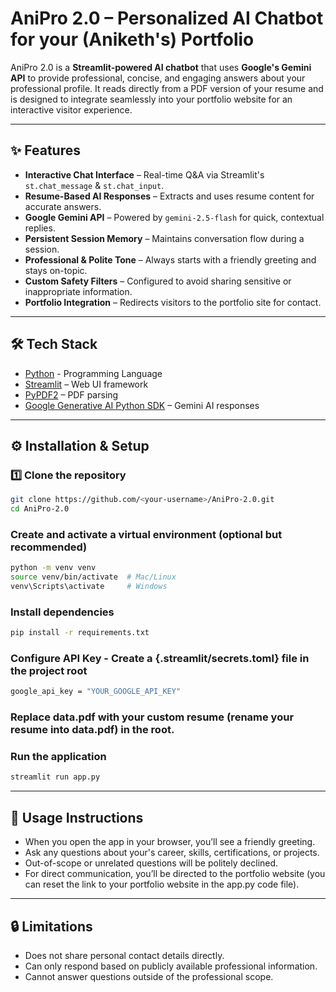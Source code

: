 # AniPro 2.0 – Personalized AI Chatbot for your (Aniketh's) Portfolio

AniPro 2.0 is a **Streamlit-powered AI chatbot** that uses **Google's Gemini API** to provide professional, concise, and engaging answers about your professional profile. It reads directly from a PDF version of your resume and is designed to integrate seamlessly into your portfolio website for an interactive visitor experience.

---

## ✨ Features

- **Interactive Chat Interface** – Real-time Q&A via Streamlit's `st.chat_message` & `st.chat_input`.
- **Resume-Based AI Responses** – Extracts and uses resume content for accurate answers.
- **Google Gemini API** – Powered by `gemini-2.5-flash` for quick, contextual replies.
- **Persistent Session Memory** – Maintains conversation flow during a session.
- **Professional & Polite Tone** – Always starts with a friendly greeting and stays on-topic.
- **Custom Safety Filters** – Configured to avoid sharing sensitive or inappropriate information.
- **Portfolio Integration** – Redirects visitors to the portfolio site for contact.

---

## 🛠️ Tech Stack

- [Python](https://www.python.org/) - Programming Language
- [Streamlit](https://streamlit.io/) – Web UI framework
- [PyPDF2](https://pypi.org/project/PyPDF2/) – PDF parsing
- [Google Generative AI Python SDK](https://ai.google.dev/) – Gemini AI responses

---

## ⚙️ Installation & Setup

### 1️⃣ Clone the repository

```bash
git clone https://github.com/<your-username>/AniPro-2.0.git
cd AniPro-2.0
```

###  Create and activate a virtual environment (optional but recommended)

```bash
python -m venv venv
source venv/bin/activate  # Mac/Linux
venv\Scripts\activate     # Windows
```

###  Install dependencies

```bash
pip install -r requirements.txt
```

###  Configure API Key - Create a {.streamlit/secrets.toml} file in the project root

```bash
google_api_key = "YOUR_GOOGLE_API_KEY"
```

###  Replace data.pdf with your custom resume (rename your resume into data.pdf) in the root.

###  Run the application

```bash
streamlit run app.py
```

---

## 📌 Usage Instructions

- When you open the app in your browser, you’ll see a friendly greeting.
- Ask any questions about your's career, skills, certifications, or projects.
- Out-of-scope or unrelated questions will be politely declined.
- For direct communication, you’ll be directed to the portfolio website (you can reset the link to your portfolio website in the app.py code file).

---

## 🔒 Limitations

- Does not share personal contact details directly.
- Can only respond based on publicly available professional information.
- Cannot answer questions outside of the professional scope.
